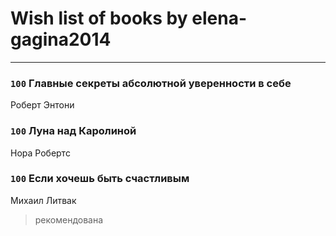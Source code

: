 # Wish list of books by elena-gagina2014
---

### `100` Главные секреты абсолютной уверенности в себе
Роберт Энтони

### `100` Луна над Каролиной
Нора Робертс

### `100` Если хочешь быть счастливым
Михаил Литвак
> рекомендована

